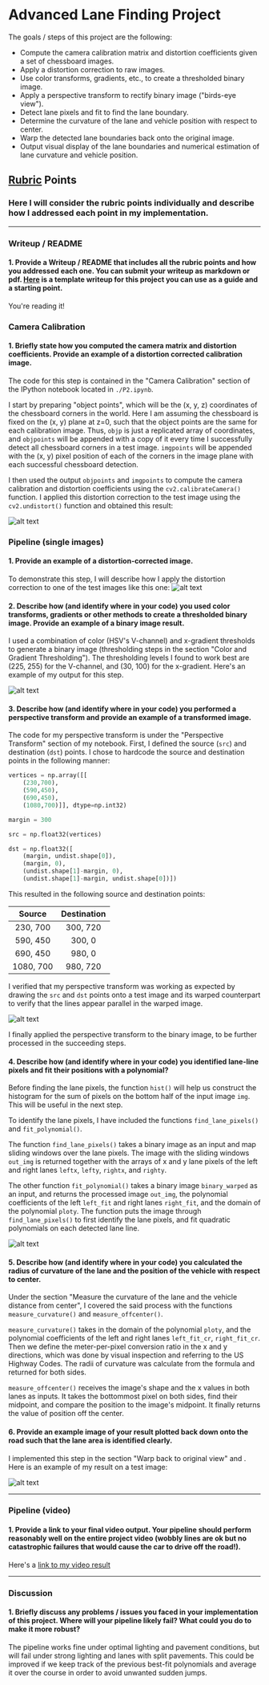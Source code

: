 # **Advanced Lane Finding Project**

The goals / steps of this project are the following:

* Compute the camera calibration matrix and distortion coefficients given a set of chessboard images.
* Apply a distortion correction to raw images.
* Use color transforms, gradients, etc., to create a thresholded binary image.
* Apply a perspective transform to rectify binary image ("birds-eye view").
* Detect lane pixels and fit to find the lane boundary.
* Determine the curvature of the lane and vehicle position with respect to center.
* Warp the detected lane boundaries back onto the original image.
* Output visual display of the lane boundaries and numerical estimation of lane curvature and vehicle position.

[//]: # (Image References)

[image1]: ./output_images/chessboard_undist/cb_undist1.jpg "Undistorted"
[image2]: ./output_images/undist.jpg "Road Transformed"
[image3]: ./output_images/thresholded_binary.jpg "Binary Example"
[image4]: ./output_images/warped_points.jpg "Warp Example"
[image5]: ./output_images/poly_windows.jpg "Fit Visual"
[image6]: ./output_images/result_with_text.jpg "Output"
[video1]: ./output_videos/project_video.mp4 "Video"

## [Rubric](https://review.udacity.com/#!/rubrics/571/view) Points

### Here I will consider the rubric points individually and describe how I addressed each point in my implementation.  

---

### Writeup / README

#### 1. Provide a Writeup / README that includes all the rubric points and how you addressed each one.  You can submit your writeup as markdown or pdf.  [Here](https://github.com/udacity/CarND-Advanced-Lane-Lines/blob/master/writeup_template.md) is a template writeup for this project you can use as a guide and a starting point.  

You're reading it!

### Camera Calibration

#### 1. Briefly state how you computed the camera matrix and distortion coefficients. Provide an example of a distortion corrected calibration image.

The code for this step is contained in the "Camera Calibration" section of the IPython notebook located in `./P2.ipynb`.

I start by preparing "object points", which will be the (x, y, z) coordinates of the chessboard corners in the world. Here I am assuming the chessboard is fixed on the (x, y) plane at z=0, such that the object points are the same for each calibration image.  Thus, `objp` is just a replicated array of coordinates, and `objpoints` will be appended with a copy of it every time I successfully detect all chessboard corners in a test image.  `imgpoints` will be appended with the (x, y) pixel position of each of the corners in the image plane with each successful chessboard detection.  

I then used the output `objpoints` and `imgpoints` to compute the camera calibration and distortion coefficients using the `cv2.calibrateCamera()` function.  I applied this distortion correction to the test image using the `cv2.undistort()` function and obtained this result: 

![alt text][image1]

### Pipeline (single images)

#### 1. Provide an example of a distortion-corrected image.

To demonstrate this step, I will describe how I apply the distortion correction to one of the test images like this one:
![alt text][image2]

#### 2. Describe how (and identify where in your code) you used color transforms, gradients or other methods to create a thresholded binary image.  Provide an example of a binary image result.

I used a combination of color (HSV's V-channel) and x-gradient thresholds to generate a binary image (thresholding steps in the section "Color and Gradient Thresholding").  The thresholding levels I found to work best are (225, 255) for the V-channel, and (30, 100) for the x-gradient.  Here's an example of my output for this step.

![alt text][image3]

#### 3. Describe how (and identify where in your code) you performed a perspective transform and provide an example of a transformed image.

The code for my perspective transform is under the "Perspective Transform" section of my notebook.  First, I defined the source (`src`) and destination (`dst`) points.  I chose to hardcode the source and destination points in the following manner:

```python
vertices = np.array([[
    (230,700), 
    (590,450), 
    (690,450), 
    (1080,700)]], dtype=np.int32)

margin = 300

src = np.float32(vertices)

dst = np.float32([
    (margin, undist.shape[0]), 
    (margin, 0), 
    (undist.shape[1]-margin, 0), 
    (undist.shape[1]-margin, undist.shape[0])])
```

This resulted in the following source and destination points:

| Source        | Destination   | 
|:-------------:|:-------------:| 
| 230, 700      | 300, 720      | 
| 590, 450      | 300, 0        |
| 690, 450      | 980, 0        |
| 1080, 700     | 980, 720      |

I verified that my perspective transform was working as expected by drawing the `src` and `dst` points onto a test image and its warped counterpart to verify that the lines appear parallel in the warped image.

![alt text][image4]

I finally applied the perspective transform to the binary image, to be further processed in the succeeding steps.

#### 4. Describe how (and identify where in your code) you identified lane-line pixels and fit their positions with a polynomial?

Before finding the lane pixels, the function `hist()` will help us construct the histogram for the sum of pixels on the bottom half of the input image `img`.  This will be useful in the next step.

To identify the lane pixels, I have included the functions `find_lane_pixels()` and `fit_polynomial()`.

The function `find_lane_pixels()` takes a binary image as an input and map sliding windows over the lane pixels.  The image with the sliding windows `out_img` is returned together with the arrays of x and y lane pixels of the left and right lanes `leftx`, `lefty`, `rightx`, and `righty`.

The other function `fit_polynomial()` takes a binary image `binary_warped` as an input, and returns the processed image `out_img`, the polynomial coefficients of the left `left_fit` and right lanes `right_fit`, and the domain of the polynomial `ploty`.  The function puts the image through `find_lane_pixels()` to first identify the lane pixels, and fit quadratic polynomials on each detected lane line.

![alt text][image5]

#### 5. Describe how (and identify where in your code) you calculated the radius of curvature of the lane and the position of the vehicle with respect to center.

Under the section "Measure the curvature of the lane and the vehicle distance from center", I covered the said process with the functions `measure_curvature()` and `measure_offcenter()`.

`measure_curvature()` takes in the domain of the polynomial `ploty`, and the polynomial coefficients of the left and right lanes `left_fit_cr`, `right_fit_cr`.  Then we define the meter-per-pixel conversion ratio in the x and y directions, which was done by visual inspection and referring to the US Highway Codes. The radii of curvature was calculate from the formula and returned for both sides.

`measure_offcenter()` receives the image's shape and the x values in both lanes as inputs.  It takes the bottommost pixel on both sides, find their midpoint, and compare the position to the image's midpoint.  It finally returns the value of position off the center.

#### 6. Provide an example image of your result plotted back down onto the road such that the lane area is identified clearly.

I implemented this step in the section "Warp back to original view" and .  Here is an example of my result on a test image:

![alt text][image6]

---

### Pipeline (video)

#### 1. Provide a link to your final video output.  Your pipeline should perform reasonably well on the entire project video (wobbly lines are ok but no catastrophic failures that would cause the car to drive off the road!).

Here's a [link to my video result](./project_video.mp4)

---

### Discussion

#### 1. Briefly discuss any problems / issues you faced in your implementation of this project.  Where will your pipeline likely fail?  What could you do to make it more robust?

The pipeline works fine under optimal lighting and pavement conditions, but will fail under strong lighting and lanes with split pavements.  This could be improved if we keep track of the previous best-fit polynomials and average it over the course in order to avoid unwanted sudden jumps.
